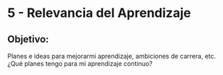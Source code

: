 # 5 - Relevancia del Aprendizaje

## Objetivo:
Planes e ideas para mejorarmi aprendizaje, ambiciones de carrera, etc. ¿Qué planes tengo para mi aprendizaje continuo?